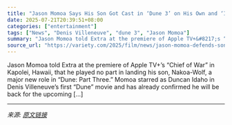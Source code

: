 ```yaml
---
title: "Jason Momoa Says His Son Got Cast in ‘Dune 3’ on His Own and ‘I Don’t Want to Help Him’: ‘He’s 16 and Holding S— Down With Denis Villeneuve’"
date: 2025-07-21T20:39:51+08:00
categories: ["entertainment"]
tags: ["News", "Denis Villeneuve", "dune 3", "Jason Momoa"]
summary: "Jason Momoa told Extra at the premiere of Apple TV+&#8217;s “Chief of War” in Kapolei, Hawaii, that he played no part in landing his son, Nakoa-Wolf, a major new role in &#8220;Dune: Part Three.&#8221"
source_url: "https://variety.com/2025/film/news/jason-momoa-defends-son-dune-3-nakoa-wolf-1236466141/"
---
```


Jason Momoa told Extra at the premiere of Apple TV+&#8217;s “Chief of War” in Kapolei, Hawaii, that he played no part in landing his son, Nakoa-Wolf, a major new role in &#8220;Dune: Part Three.&#8221; Momoa starred as Duncan Idaho in Denis Villeneuve&#8217;s first &#8220;Dune&#8221; movie and has already confirmed he will be back for the upcoming [&#8230;]

---

*来源: [原文链接](https://variety.com/2025/film/news/jason-momoa-defends-son-dune-3-nakoa-wolf-1236466141/)*
